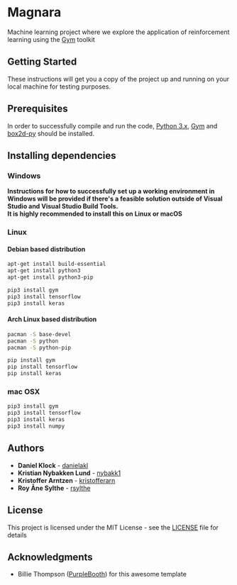 # Magnara

Machine learning project where we explore the application of reinforcement learning using the 
[Gym](https://gym.openai.com/) toolkit

## Getting Started

These instructions will get you a copy of the project up and running on your local machine for testing purposes.


## Prerequisites

In order to successfully compile and run the code, [Python 3.x](https://www.python.org), [Gym](https://gym.openai.com/) and 
[box2d-py](https://pypi.org/project/box2d-py/) should be installed. 


## Installing dependencies

### Windows

[TODO]: # (TODO: See if this is even possible without Visual Studio)

**Instructions for how to successfully set up a working environment in Windows will be provided if there's a feasible 
solution outside of Visual Studio and Visual Studio Build Tools.  
It is highly recommended to install this on Linux or macOS**


### Linux

#### Debian based distribution
```bash
apt-get install build-essential
apt-get install python3
apt-get install python3-pip 

pip3 install gym
pip3 install tensorflow
pip3 install keras
```

#### Arch Linux based distribution
```bash
pacman -S base-devel
pacman -S python
pacman -S python-pip

pip install gym
pip install tensorflow
pip install keras
```

### mac OSX
```bash
pip3 install gym
pip3 install tensorflow
pip3 install keras
pip3 install numpy
```

## Authors

* **Daniel Klock** - [danielakl](https://github.com/danielakl)
* **Kristian Nybakken Lund** - [nybakk1](https://github.com/nybakk1)
* **Kristoffer Arntzen** - [kristofferarn](https://github.com/kristofferarn)
* **Roy Åne Sylthe** - [rsylthe](https://github.com/rsylthe)

## License

This project is licensed under the MIT License - see the [LICENSE](LICENSE) file for details

## Acknowledgments

* Billie Thompson ([PurpleBooth](https://github.com/PurpleBooth)) for this awesome template
